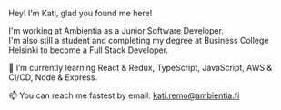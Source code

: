 <!--
**KatiRemo/KatiRemo** is a ✨ _special_ ✨ repository because its `README.md` (this file) appears on your GitHub profile.

Here are some ideas to get you started:

- 🔭 I’m currently working on ...
- 🌱 I’m currently learning ...
- 👯 I’m looking to collaborate on ...
- 🤔 I’m looking for help with ...
- 💬 Ask me about ...
- 📫 How to reach me: ...
- 😄 Pronouns: ...
- ⚡ Fun fact: ...
-->

Hey! I'm Kati, glad you found me here! 

I'm working at Ambientia as a Junior Software Developer.
<br>
I'm also still a student and completing my degree at Business College Helsinki to become a Full Stack Developer. 

🌱 I’m currently learning React & Redux, TypeScript, JavaScript, AWS & CI/CD, Node & Express.

📫 You can reach me fastest by email: kati.remo@ambientia.fi
